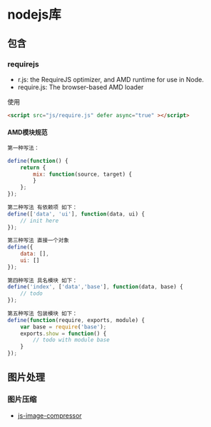 # nodejs库
## 包含
### requirejs 
* r.js: the RequireJS optimizer, and AMD runtime for use in Node.
* require.js: The browser-based AMD loader

使用
``` html
<script src="js/require.js" defer async="true" ></script>
```


#### AMD模块规范
``` js
第一种写法：

define(function() {
    return {
        mix: function(source, target) {
        }
    };
});
 
第二种写法 有依赖项 如下：
define(['data', 'ui'], function(data, ui) {
    // init here
});
 
第三种写法 直接一个对象
define({
    data: [],
    ui: []
});
 
第四种写法 具名模块 如下：
define('index', ['data','base'], function(data, base) {
    // todo
});
 
第五种写法 包装模块 如下：
define(function(require, exports, module) {
    var base = require('base');
    exports.show = function() {
        // todo with module base
    } 
});
```
## 图片处理
### 图片压缩
- [js-image-compressor](https://www.npmjs.com/package/js-image-compressor)
